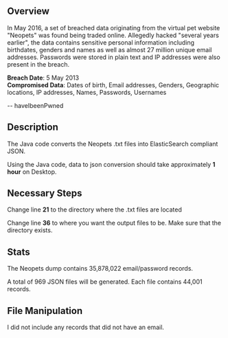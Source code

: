 ## Overview

In May 2016, a set of breached data originating from the virtual pet website "Neopets" was found being traded online. Allegedly hacked "several years earlier", the data contains sensitive personal information including birthdates, genders and names as well as almost 27 million unique email addresses. Passwords were stored in plain text and IP addresses were also present in the breach.

<b>Breach Date</b>: 5 May 2013<br />
<b>Compromised Data</b>: Dates of birth, Email addresses, Genders, Geographic locations, IP addresses, Names, Passwords, Usernames<br />

-- haveIbeenPwned

## Description

The Java code converts the Neopets .txt files into ElasticSearch compliant JSON.

Using the Java code, data to json conversion should take approximately <b>1 hour</b> on Desktop.
  
## Necessary Steps

Change line <b>21</b> to the directory where the .txt files are located

Change line <b>36</b> to where you want the output files to be. Make sure that the directory exists.

## Stats 

The Neopets dump contains 35,878,022 email/password records. 

A total of 969 JSON files will be generated. Each file contains 44,001 records.

## File Manipulation

I did not include any records that did not have an email.
